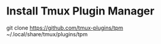 # Install Tmux Plugin Manager
git clone https://github.com/tmux-plugins/tpm ~/.local/share/tmux/plugins/tpm
